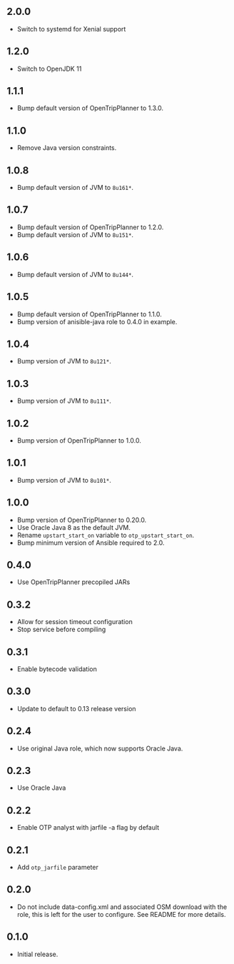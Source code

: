 ## 2.0.0

 - Switch to systemd for Xenial support

## 1.2.0

 - Switch to OpenJDK 11

## 1.1.1

- Bump default version of OpenTripPlanner to 1.3.0.

## 1.1.0

- Remove Java version constraints.

## 1.0.8

- Bump default version of JVM to `8u161*`.

## 1.0.7

- Bump default version of OpenTripPlanner to 1.2.0.
- Bump default version of JVM to `8u151*`.

## 1.0.6

- Bump default version of JVM to `8u144*`.

## 1.0.5

- Bump default version of OpenTripPlanner to 1.1.0.
- Bump version of anisible-java role to 0.4.0 in example.

## 1.0.4

- Bump version of JVM to `8u121*`.

## 1.0.3

- Bump version of JVM to `8u111*`.

## 1.0.2

- Bump version of OpenTripPlanner to 1.0.0.

## 1.0.1

- Bump version of JVM to `8u101*`.

## 1.0.0

- Bump version of OpenTripPlanner to 0.20.0.
- Use Oracle Java 8 as the default JVM.
- Rename `upstart_start_on` variable to `otp_upstart_start_on`.
- Bump minimum version of Ansible required to 2.0.

## 0.4.0

- Use OpenTripPlanner precopiled JARs

## 0.3.2

- Allow for session timeout configuration
- Stop service before compiling

## 0.3.1

- Enable bytecode validation

## 0.3.0

- Update to default to 0.13 release version

## 0.2.4

- Use original Java role, which now supports Oracle Java.

## 0.2.3

- Use Oracle Java

## 0.2.2

- Enable OTP analyst with jarfile -a flag by default

## 0.2.1

- Add `otp_jarfile` parameter

## 0.2.0

- Do not include data-config.xml and associated OSM download with the role,
    this is left for the user to configure. See README for more details.

## 0.1.0

- Initial release.
